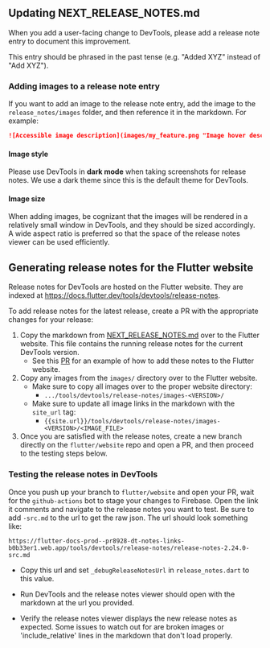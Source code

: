 ## Updating NEXT_RELEASE_NOTES.md

When you add a user-facing change to DevTools,
please add a release note entry to document this improvement.

This entry should be phrased in the past tense (e.g. "Added XYZ" instead of "Add XYZ").

### Adding images to a release note entry

If you want to add an image to the release note entry,
add the image to the `release_notes/images` folder,
and then reference it in the markdown. For example:

```markdown
![Accessible image description](images/my_feature.png "Image hover description")
```

#### Image style
Please use DevTools in **dark mode** when taking screenshots for release
notes. We use a dark theme since this is the default theme for DevTools.

#### Image size
When adding images, be cognizant that the images will be rendered in a
relatively small window in DevTools, and they should be sized accordingly.
A wide aspect ratio is preferred so that the space of the release notes
viewer can be used efficiently.

## Generating release notes for the Flutter website

Release notes for DevTools are hosted on the Flutter website.
They are indexed at https://docs.flutter.dev/tools/devtools/release-notes.

To add release notes for the latest release, create a PR with the appropriate
changes for your release:

  1. Copy the markdown from [NEXT_RELEASE_NOTES.md](NEXT_RELEASE_NOTES.md) over
  to the Flutter website. This file contains the running release notes for
  the current DevTools version.
      - See this [PR](https://github.com/flutter/website/pull/10113) for
        an example of how to add these notes to the Flutter website.
  2. Copy any images from the `images/` directory over to the Flutter website.
      - Make sure to copy all images over to the proper website directory:
        - `.../tools/devtools/release-notes/images-<VERSION>/`
      - Make sure to update all image links in the markdown with the `site_url` tag:
        - `{{site.url}}/tools/devtools/release-notes/images-<VERSION>/<IMAGE_FILE>`
  3. Once you are satisfied with the release notes,
  create a new branch directly on the `flutter/website` repo and open a PR,
  and then proceed to the testing steps below.

### Testing the release notes in DevTools

Once you push up your branch to `flutter/website` and open your PR,
wait for the `github-actions` bot to stage your changes to Firebase.
Open the link it comments and navigate to the release notes you want to test.
Be sure to add `-src.md` to the url to get the raw json.
The url should look something like:

```
https://flutter-docs-prod--pr8928-dt-notes-links-b0b33er1.web.app/tools/devtools/release-notes/release-notes-2.24.0-src.md
```

- Copy this url and set `_debugReleaseNotesUrl` in
  `release_notes.dart` to this value.

- Run DevTools and the release notes viewer should open
  with the markdown at the url you provided.

- Verify the release notes viewer displays the new release notes as expected.
  Some issues to watch out for are broken images or 'include_relative' lines in
  the markdown that don't load properly.
